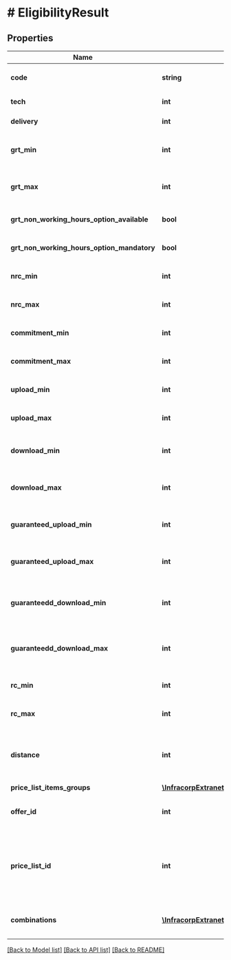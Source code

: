 # # EligibilityResult

## Properties

Name | Type | Description | Notes
------------ | ------------- | ------------- | -------------
**code** | **string** | Offer name like &#39;L2 Premium&#39; | [optional]
**tech** | **int** | Technology id | [optional]
**delivery** | **int** | Delivery time in days | [optional]
**grt_min** | **int** | Minimum guaranteed resolution time in hours | [optional]
**grt_max** | **int** | Maximum guaranteed resolution time in hours | [optional]
**grt_non_working_hours_option_available** | **bool** | If the GRT option is available | [optional]
**grt_non_working_hours_option_mandatory** | **bool** | If the GRT option is mandatory | [optional]
**nrc_min** | **int** | Minimum non reccuring cost in €x100 | [optional]
**nrc_max** | **int** | Maximum non reccuring cost in €x100 | [optional]
**commitment_min** | **int** | Minimum commitment in months | [optional]
**commitment_max** | **int** | Maximum commitment in months | [optional]
**upload_min** | **int** | Minimum upload speed in mbps | [optional]
**upload_max** | **int** | Maximum upload speed in mbps | [optional]
**download_min** | **int** | Minimum download speed in mbps | [optional]
**download_max** | **int** | Maximum download speed in mbps | [optional]
**guaranteed_upload_min** | **int** | Minimum guaranteed upload speed in mbps | [optional]
**guaranteed_upload_max** | **int** | Maximum guaranteed upload speed in mbps | [optional]
**guaranteedd_download_min** | **int** | Minimum guaranteed download speed in mbps | [optional]
**guaranteedd_download_max** | **int** | Maximum guaranteed download speed in mbps | [optional]
**rc_min** | **int** | Minimum recurring cost in mbps | [optional]
**rc_max** | **int** | Maximum recurring cost in mbps | [optional]
**distance** | **int** | Estimation of the distance to the network to be built in meters | [optional]
**price_list_items_groups** | [**\InfracorpExtranetClient\Model\EligibilityResultPriceListItemsGroups**](EligibilityResultPriceListItemsGroups.md) |  | [optional]
**offer_id** | **int** | Offer id, a unique identifier for the offer | [optional]
**price_list_id** | **int** | Price list id, a unique identifier for the price list, samed id you can find in client contract | [optional]
**combinations** | [**\InfracorpExtranetClient\Model\EligibilityResultCombination[]**](EligibilityResultCombination.md) | List of combinations, with prices and attributes | [optional]

[[Back to Model list]](../../README.md#models) [[Back to API list]](../../README.md#endpoints) [[Back to README]](../../README.md)
